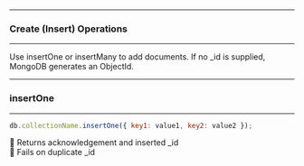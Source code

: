 <br>

---
### Create (Insert) Operations
---

Use <span class="emphasis">insertOne</span> or <span class="emphasis">insertMany</span> to add documents. If no <span class="emphasis">_id</span> is supplied, MongoDB generates an <span class="emphasis">ObjectId</span>.

---
### insertOne
---

```js  
db.collectionName.insertOne({ key1: value1, key2: value2 });
```

<div class="fullWidthBullet">

🔹 Returns acknowledgement and inserted <span class="emphasis">_id</span>  
🔹 Fails on duplicate <span class="emphasis">_id</span>  

</div>
